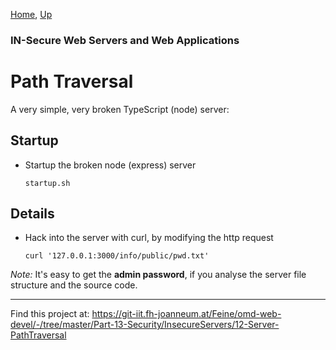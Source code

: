 [Home](../../../README.md), [Up](../README.md)


### IN-Secure Web Servers and Web Applications

# Path Traversal

A very simple, very broken TypeScript (node) server:


## Startup 

* Startup the broken node (express) server


	```
	startup.sh
	```
	
## Details

* Hack into the server with curl, by modifying the http request

	```
	curl '127.0.0.1:3000/info/public/pwd.txt'
	``` 

*Note:* It's easy to get the **admin password**, if you analyse the server file structure and the source code.

- - -

		
Find this project at: <https://git-iit.fh-joanneum.at/Feine/omd-web-devel/-/tree/master/Part-13-Security/InsecureServers/12-Server-PathTraversal>